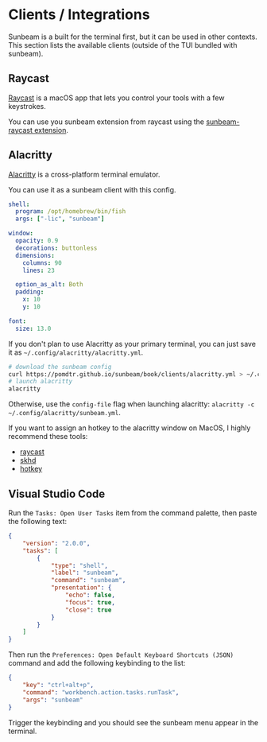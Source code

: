 # Clients / Integrations

Sunbeam is a built for the terminal first, but it can be used in other contexts. This section lists the available clients (outside of the TUI bundled with sunbeam).

## Raycast

[Raycast](https://raycast.com) is a macOS app that lets you control your tools with a few keystrokes.

You can use you sunbeam extension from raycast using the [sunbeam-raycast extension](https://github.com/pomdtr/sunbeam-raycast).

## Alacritty

[Alacritty](https://github.com/alacritty/alacritty) is a cross-platform terminal emulator.

You can use it as a sunbeam client with this config.

```yml
shell:
  program: /opt/homebrew/bin/fish
  args: ["-lic", "sunbeam"]

window:
  opacity: 0.9
  decorations: buttonless
  dimensions:
    columns: 90
    lines: 23

  option_as_alt: Both
  padding:
    x: 10
    y: 10

font:
  size: 13.0
```

If you don't plan to use Alacritty as your primary terminal,
you can just save it as `~/.config/alacritty/alacritty.yml`.

```sh
# download the sunbeam config
curl https://pomdtr.github.io/sunbeam/book/clients/alacritty.yml > ~/.config/alacritty/alacritty.yml
# launch alacritty
alacritty
```

Otherwise, use the `config-file` flag when launching alacritty: `alacritty -c ~/.config/alacritty/sunbeam.yml`.

If you want to assign an hotkey to the alacritty window on MacOS, I highly recommend these tools:

- [raycast](https://www.raycast.com/)
- [skhd](https://github.com/koekeishiya/skhd)
- [hotkey](https://apps.apple.com/us/app/hotkey-app/id975890633?mt=12)

## Visual Studio Code

Run the `Tasks: Open User Tasks` item from the command palette, then paste the following text:

```json
{
    "version": "2.0.0",
    "tasks": [
        {
            "type": "shell",
            "label": "sunbeam",
            "command": "sunbeam",
            "presentation": {
                "echo": false,
                "focus": true,
                "close": true
            }
        }
    ]
}
```

Then run the `Preferences: Open Default Keyboard Shortcuts (JSON)` command and add the following keybinding to the list:

```json
{
    "key": "ctrl+alt+p",
    "command": "workbench.action.tasks.runTask",
    "args": "sunbeam"
}
```

Trigger the keybinding and you should see the sunbeam menu appear in the terminal.
